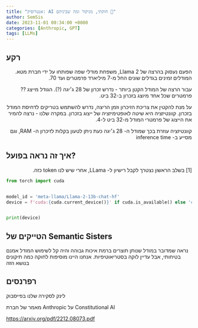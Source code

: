 ```yaml
---
title: "אנטרופיק: AI חוקתי, מניקור ומה שביניהם 🤖"
author: SemSis 
date: 2023-11-01 00:34:00 +0800
categories: [Anthropic, GPT]
tags: [LLMs]
---
```


## רקע
<div dir="rtl">

הפעם נעסוק בהרצה של Llama 2, משפחת מודלי שפה שפותחו על ידי חברת מטא.
המודלים זמינים בגדלים שונים החל מ-7 מיליארד פרמטרים ועד 70.


עבור הרצה של המודל הקטן ביותר - נדרש זכרון של 28 ג׳יגה (?). הגודל מייצג ?? פרמטרים שכל אחד מיוצג בזכרון ב-32 ביט.

על מנת להקטין את צריכת הזיכרון וזמן הריצה, נדרש להשתמש בטריקים לדחיסת המודל בזכרון. קוונטיזציה היא שיטה לאופטימיזציה של ייצוג בזכרון. במקרה שלנו - נרצה להמיר את הייצוג של פרמטרי המודל מ-32 ביט ל-4.

קוונטיזציה עוזרת בכך שמודל ה- 28 ג׳יגה כעת ניתן לטעון בקלות לזיכרון ה- RAM, וגם מסייע ב- inference time 
</div>


## איך זה נראה בפועל?
<div dir="rtl">
[1] בשלב הראשון נצטרך לקבל רישיון ל- LLama, אחרי שיש לנו token כזה.
</div>

```python
from torch import cuda


model_id = 'meta-llama/Llama-2-13b-chat-hf'
device = f'cuda:{cuda.current_device()}' if cuda.is_available() else 'cpu'


print(device)
```


## הטייקים של Semantic Sisters

נראה שמדובר במודל שנותן תוצרים ברמת איכות גבוהה והיה קל לשימוש
המודל אמנם בטיחותי, אבל עדיין לוקה בסטריאוטיפיות. אנחנו היינו מוסיפות לחוקה כמה תיקונים בנושא הזה

## רפרנסים

לינק לסקירה שלנו בפייסבוק

מאמר של חברת Anthropic על Constitutional AI

https://arxiv.org/pdf/2212.08073.pdf

